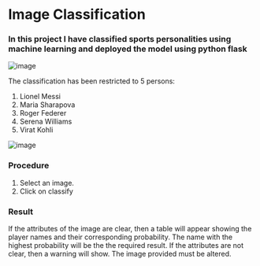 # Image Classification

### In this project I have classified sports personalities using machine learning and deployed the model using python flask
![image](https://user-images.githubusercontent.com/88052597/174113874-fede87c0-afba-451f-b7cf-2a273183a1dc.png)

The classification has been restricted to 5 persons:
1. Lionel Messi
2. Maria Sharapova
3. Roger Federer
4. Serena Williams
5. Virat Kohli

![image](https://user-images.githubusercontent.com/88052597/174115619-ea74bceb-cede-436b-8bf1-9dc2defcdbd0.png)
### Procedure
1. Select an image.
2. Click on classify
### Result
If the attributes of the image are clear, then a table will appear showing the player names and their corresponding probability. The name with the highest probability will be the the required result.
If the attributes are not clear, then a warning will show. The image provided must be altered.
